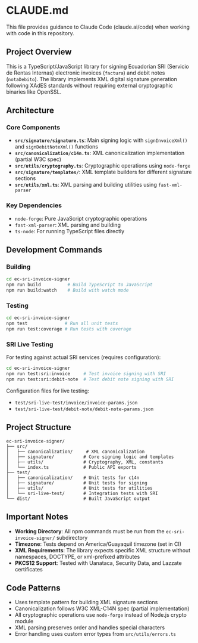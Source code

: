 # CLAUDE.md

This file provides guidance to Claude Code (claude.ai/code) when working with code in this repository.

## Project Overview

This is a TypeScript/JavaScript library for signing Ecuadorian SRI (Servicio de Rentas Internas) electronic invoices (`factura`) and debit notes (`notaDebito`). The library implements XML digital signature generation following XAdES standards without requiring external cryptographic binaries like OpenSSL.

## Architecture

### Core Components

- **`src/signature/signature.ts`**: Main signing logic with `signInvoiceXml()` and `signDebitNoteXml()` functions
- **`src/canonicalization/c14n.ts`**: XML canonicalization implementation (partial W3C spec)
- **`src/utils/cryptography.ts`**: Cryptographic operations using `node-forge`
- **`src/signature/templates/`**: XML template builders for different signature sections
- **`src/utils/xml.ts`**: XML parsing and building utilities using `fast-xml-parser`

### Key Dependencies

- `node-forge`: Pure JavaScript cryptographic operations
- `fast-xml-parser`: XML parsing and building
- `ts-node`: For running TypeScript files directly

## Development Commands

### Building
```bash
cd ec-sri-invoice-signer
npm run build          # Build TypeScript to JavaScript
npm run build:watch    # Build with watch mode
```

### Testing
```bash
cd ec-sri-invoice-signer
npm test              # Run all unit tests
npm run test:coverage # Run tests with coverage
```

### SRI Live Testing
For testing against actual SRI services (requires configuration):
```bash
cd ec-sri-invoice-signer
npm run test:sri:invoice     # Test invoice signing with SRI
npm run test:sri:debit-note  # Test debit note signing with SRI
```

Configuration files for live testing:
- `test/sri-live-test/invoice/invoice-params.json`
- `test/sri-live-test/debit-note/debit-note-params.json`

## Project Structure

```
ec-sri-invoice-signer/
├── src/
│   ├── canonicalization/     # XML canonicalization
│   ├── signature/           # Core signing logic and templates
│   ├── utils/               # Cryptography, XML, constants
│   └── index.ts             # Public API exports
├── test/
│   ├── canonicalization/    # Unit tests for c14n
│   ├── signature/           # Unit tests for signing
│   ├── utils/               # Unit tests for utilities
│   └── sri-live-test/       # Integration tests with SRI
└── dist/                    # Built JavaScript output
```

## Important Notes

- **Working Directory**: All npm commands must be run from the `ec-sri-invoice-signer/` subdirectory
- **Timezone**: Tests depend on America/Guayaquil timezone (set in CI)
- **XML Requirements**: The library expects specific XML structure without namespaces, DOCTYPE, or xml-prefixed attributes
- **PKCS12 Support**: Tested with Uanataca, Security Data, and Lazzate certificates

## Code Patterns

- Uses template pattern for building XML signature sections
- Canonicalization follows W3C XML-C14N spec (partial implementation)
- All cryptographic operations use `node-forge` instead of Node.js crypto module
- XML parsing preserves order and handles special characters
- Error handling uses custom error types from `src/utils/errors.ts`